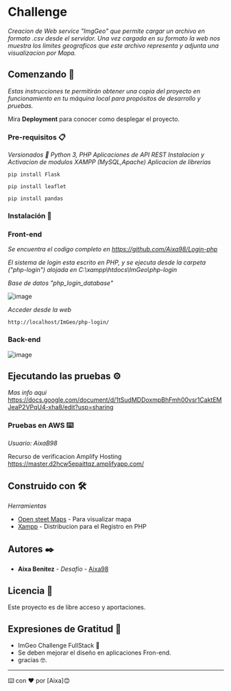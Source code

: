 # Challenge

_Creacion de Web service "ImgGeo" que permite cargar un archivo en formato .csv desde el servidor. Una vez cargada en su formato la web nos muestra los limites geograficos que este archivo representa y adjunta una visualizacion por Mapa._

## Comenzando 🚀

_Estas instrucciones te permitirán obtener una copia del proyecto en funcionamiento en tu máquina local para propósitos de desarrollo y pruebas._

Mira **Deployment** para conocer como desplegar el proyecto.

### Pre-requisitos 📋

_Versionados 📌_
_Python 3, PHP_
_Aplicaciones de API REST_
_Instalacion y Activacion de modulos XAMPP (MySQL,Apache)_
_Aplicacion de librerias_

```
pip install Flask
```

```
pip install leaflet
```

```
pip install pandas
```

### Instalación 🔧

### Front-end

_Se encuentra el codigo completo en https://github.com/Aixa98/Login-php_

_El sistema de login esta escrito en PHP, y se ejecuta desde la carpeta ("php-login") alojada en C:\xampp\htdocs\ImGeo\php-login_

_Base de datos "php_login_database"_

![image](https://github.com/Aixa98/ImGeo/blob/master/php-login/docs/login1.gif)

_Acceder desde la web_

```
http://localhost/ImGeo/php-login/
```
### Back-end
![image](https://github.com/Aixa98/ImGeo/blob/master/imgeo-master/docs/demo.gif)
## Ejecutando las pruebas ⚙️

_Mas info aqui_
https://docs.google.com/document/d/1tSudMDDoxmpBhFmh00vsr1CaktEMJeaP2VPqU4-xha8/edit?usp=sharing

### Pruebas en AWS ⌨️

_Usuario: AixaB98_

Recurso de verificacion 
Amplify Hosting
https://master.d2hcw5epaittqz.amplifyapp.com/

## Construido con 🛠️

_Herramientas_

- [Open steet Maps](https://www.openstreetmap.org/) - Para visualizar mapa
- [Xampp](https://www.apachefriends.org/es/index.html) - Distribucion para el Registro en PHP

## Autores ✒️

- **Aixa Benitez** - _Desafio_ - [Aixa98](https://github.com/Aixa98)

## Licencia 📄

Este proyecto es de libre acceso y aportaciones.

## Expresiones de Gratitud 🎁

- ImGeo Challenge FullStack 📢
- Se deben mejorar el diseño en aplicaciones Fron-end.
- gracias 🤓.

---

⌨️ con ❤️ por [Aixa]😊
